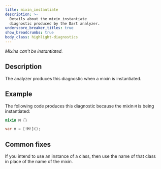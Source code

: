 ```yaml
---
title: mixin_instantiate
description: >-
  Details about the mixin_instantiate
  diagnostic produced by the Dart analyzer.
underscore_breaker_titles: true
show_breadcrumbs: true
body_class: highlight-diagnostics
---
```


_Mixins can't be instantiated._

## Description

The analyzer produces this diagnostic when a mixin is instantiated.

## Example

The following code produces this diagnostic because the mixin `M` is being
instantiated:

```dart
mixin M {}

var m = [!M!]();
```

## Common fixes

If you intend to use an instance of a class, then use the name of that
class in place of the name of the mixin.
